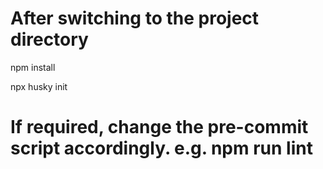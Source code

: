 # After switching to the project directory

npm install

npx husky init

# If required, change the pre-commit script accordingly. e.g. npm run lint
